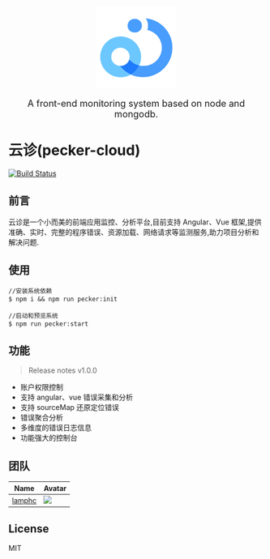 <p align="center">
<img width="160px" src="./assets/img/logo.png">
</p>
<p align="center" style="font-size:18px"> A front-end monitoring system based on node and mongodb. </p>

# 云诊(pecker-cloud)

[![Build Status](https://travis-ci.org/TalkingData/pecker-c.svg?branch=master)](https://travis-ci.org/TalkingData/pecker-c)

## 前言

云诊是一个小而美的前端应用监控、分析平台,目前支持 Angular、Vue 框架,提供准确、实时、完整的程序错误、资源加载、网络请求等监测服务,助力项目分析和解决问题.

## 使用

```node
//安装系统依赖
$ npm i && npm run pecker:init

//启动和预览系统
$ npm run pecker:start

```

## 功能

> Release notes v1.0.0

- 账户权限控制
- 支持 angular、vue 错误采集和分析
- 支持 sourceMap 还原定位错误
- 错误聚合分析
- 多维度的错误日志信息
- 功能强大的控制台

## 团队

| Name                                | Avatar                                                         |
| ----------------------------------- | -------------------------------------------------------------- |
| [lamphc](https://github.com/lamphc) | ![](https://avatars1.githubusercontent.com/u/8814577?s=64&v=4) |

## License

MIT
